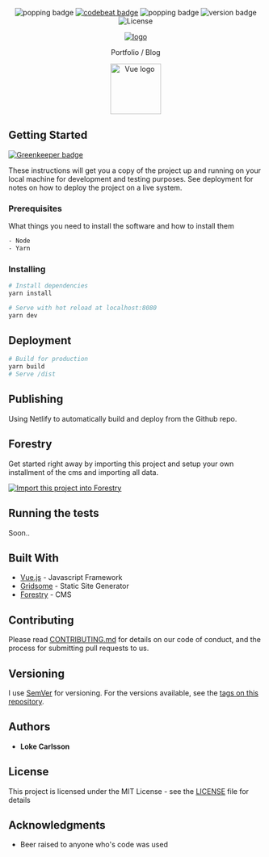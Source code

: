 <p align="center">
  <img alt="popping badge" src="https://api.netlify.com/api/v1/badges/a40e2623-3ac0-49ef-8b24-9e988c6d56a9/deploy-status" />
  <a href="https://codebeat.co/projects/github-com-lokecarlsson-loke-dev-develop"><img alt="codebeat badge" src="https://codebeat.co/badges/a749db3c-5abd-46aa-91ca-a2c51275ab43" /></a>
  <img alt="popping badge" src="https://img.shields.io/hackage-deps/v/lens.svg" />
  <img alt="version badge" src="https://img.shields.io/badge/version-3.0.0-blue.svg?style=flat-square" />
  <img src="https://img.shields.io/npm/l/vue.svg" alt="License">
</p>
<p align="center"><a href="https://loke.dev"><img alt="logo" src="https://user-images.githubusercontent.com/14079937/51091134-77887980-1786-11e9-9b49-173fca1762d2.png" /></a></p>
<p align="center">Portfolio / Blog</p>
<p align="center"><a href="https://vuejs.org" target="_blank"><img width="100" src="https://vuejs.org/images/logo.png" alt="Vue logo"></a></p>

## Getting Started

[![Greenkeeper badge](https://badges.greenkeeper.io/LokeCarlsson/loke.dev.svg)](https://greenkeeper.io/)

These instructions will get you a copy of the project up and running on your local machine for development and testing purposes. See deployment for notes on how to deploy the project on a live system.

### Prerequisites

What things you need to install the software and how to install them

``` bash
- Node
- Yarn
```

### Installing

``` bash
# Install dependencies
yarn install

# Serve with hot reload at localhost:8080
yarn dev
```

## Deployment

``` bash
# Build for production
yarn build
# Serve /dist
```

## Publishing

Using Netlify to automatically build and deploy from the Github repo.

## Forestry

Get started right away by importing this project and setup your own installment of the cms and importing all data.

<p>
  <a href="https://app.forestry.io/quick-start?repo=LokeCarlsson/loke.dev&amp;provider=github&amp;engine=vuepress" rel="nofollow"><img src="https://camo.githubusercontent.com/2455e97e4e989374a355fb0bea7ad364f2561c92/68747470733a2f2f6173736574732e666f7265737472792e696f2f696d706f72742d746f2d666f7265737472794b2e737667" alt="Import this project into Forestry" data-canonical-src="https://assets.forestry.io/import-to-forestryK.svg" style="max-width:100%;"></a>
</p>


## Running the tests

Soon..

## Built With

* [Vue.js](https://vuejs.org/) - Javascript Framework
* [Gridsome](https://gridsome.org/) - Static Site Generator
* [Forestry](https://forestry.io/) - CMS

## Contributing

Please read [CONTRIBUTING.md](https://github.com/LokeCarlsson/lokecarlsson/blob/master/CONTRIBUTING.md) for details on our code of conduct, and the process for submitting pull requests to us.

## Versioning

I use [SemVer](http://semver.org/) for versioning. For the versions available, see the [tags on this repository](https://github.com/LokeCarlsson/lokecarlsson/tags). 

## Authors

* **Loke Carlsson**

## License

This project is licensed under the MIT License - see the [LICENSE](LICENSE) file for details

## Acknowledgments

* Beer raised to anyone who's code was used
